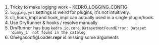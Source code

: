 1. Tricky to make logigng work - KEDRO_LOGGING_CONFIG
2. `logging.yml` settings is weird for plugins, it's not intuitively.
3. cli_hook_impl and hook_impl can actually used in a single plugin/hook.
4. Use DryRunner & hooks / resolve manually
5. DryRunner has bug `kedro.io.core.DatasetNotFoundError: Dataset 'dummy_1' not found in the catalog`
6. OmegaconfigLoader.__repr__ is missing some arguments
